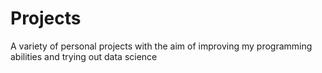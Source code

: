 # Projects
A variety of personal projects with the aim of improving my programming abilities and trying out data science
